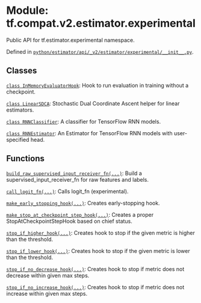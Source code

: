 <div itemscope itemtype="http://developers.google.com/ReferenceObject">
<meta itemprop="name" content="tf.compat.v2.estimator.experimental" />
<meta itemprop="path" content="Stable" />
</div>

# Module: tf.compat.v2.estimator.experimental

Public API for tf.estimator.experimental namespace.



Defined in [`python/estimator/api/_v2/estimator/experimental/__init__.py`](https://github.com/tensorflow/estimator/tree/master/tensorflow_estimator/python/estimator/api/_v2/estimator/experimental/__init__.py).

<!-- Placeholder for "Used in" -->


## Classes

[`class InMemoryEvaluatorHook`](../../../../tf/estimator/experimental/InMemoryEvaluatorHook.md): Hook to run evaluation in training without a checkpoint.

[`class LinearSDCA`](../../../../tf/estimator/experimental/LinearSDCA.md): Stochastic Dual Coordinate Ascent helper for linear estimators.

[`class RNNClassifier`](../../../../tf/compat/v2/estimator/experimental/RNNClassifier.md): A classifier for TensorFlow RNN models.

[`class RNNEstimator`](../../../../tf/compat/v2/estimator/experimental/RNNEstimator.md): An Estimator for TensorFlow RNN models with user-specified head.

## Functions

[`build_raw_supervised_input_receiver_fn(...)`](../../../../tf/contrib/estimator/build_raw_supervised_input_receiver_fn.md): Build a supervised_input_receiver_fn for raw features and labels.

[`call_logit_fn(...)`](../../../../tf/estimator/experimental/call_logit_fn.md): Calls logit_fn (experimental).

[`make_early_stopping_hook(...)`](../../../../tf/estimator/experimental/make_early_stopping_hook.md): Creates early-stopping hook.

[`make_stop_at_checkpoint_step_hook(...)`](../../../../tf/estimator/experimental/make_stop_at_checkpoint_step_hook.md): Creates a proper StopAtCheckpointStepHook based on chief status.

[`stop_if_higher_hook(...)`](../../../../tf/estimator/experimental/stop_if_higher_hook.md): Creates hook to stop if the given metric is higher than the threshold.

[`stop_if_lower_hook(...)`](../../../../tf/estimator/experimental/stop_if_lower_hook.md): Creates hook to stop if the given metric is lower than the threshold.

[`stop_if_no_decrease_hook(...)`](../../../../tf/estimator/experimental/stop_if_no_decrease_hook.md): Creates hook to stop if metric does not decrease within given max steps.

[`stop_if_no_increase_hook(...)`](../../../../tf/estimator/experimental/stop_if_no_increase_hook.md): Creates hook to stop if metric does not increase within given max steps.

